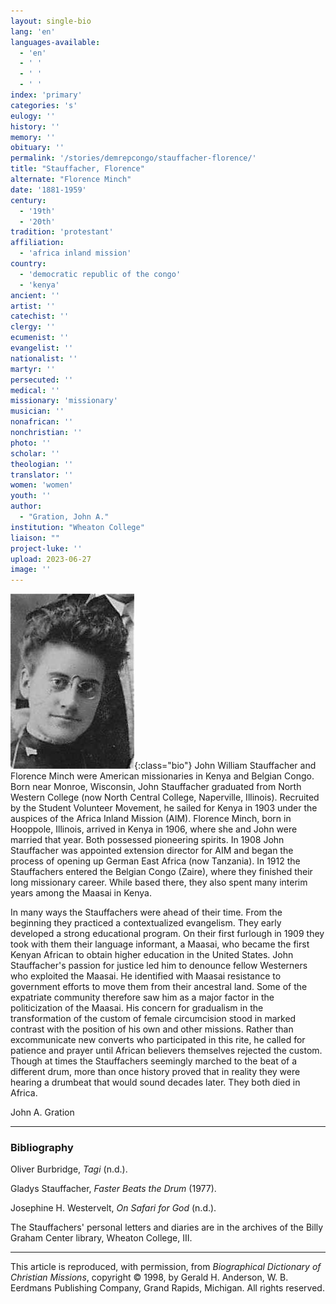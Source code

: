 ```yaml
---
layout: single-bio
lang: 'en'
languages-available:
  - 'en'
  - ' '
  - ' '
  - ' '
index: 'primary'
categories: 's'
eulogy: ''
history: ''
memory: ''
obituary: ''
permalink: '/stories/demrepcongo/stauffacher-florence/'
title: "Stauffacher, Florence"
alternate: "Florence Minch"
date: '1881-1959'
century:
  - '19th'
  - '20th'
tradition: 'protestant'
affiliation:
  - 'africa inland mission'
country:
  - 'democratic republic of the congo'
  - 'kenya'
ancient: ''
artist: ''
catechist: ''
clergy: ''
ecumenist: ''
evangelist: ''
nationalist: ''
martyr: ''
persecuted: ''
medical: ''
missionary: 'missionary'
musician: ''
nonafrican: ''
nonchristian: ''
photo: ''
scholar: ''
theologian: ''
translator: ''
women: 'women'
youth: ''
author:
  - "Gration, John A."
institution: "Wheaton College"
liaison: ""
project-luke: ''
upload: 2023-06-27
image: ''
---
```


![Florence Stauffacher](/images/bio-pics/demrepcongo/stauffacher-florence/stauffacher-florence.jpg){:class="bio"}
John William Stauffacher and Florence Minch were American missionaries in Kenya and Belgian Congo. Born near Monroe, Wisconsin, John Stauffacher graduated from North Western College (now North Central College, Naperville, Illinois). Recruited by the Student Volunteer Movement, he sailed for Kenya in 1903 under the auspices of the Africa Inland Mission (AIM). Florence Minch, born in Hooppole, Illinois, arrived in Kenya in 1906, where she and John were married that year. Both possessed pioneering spirits. In 1908 John Stauffacher was appointed extension director for AIM and began the process of opening up German East Africa (now Tanzania). In 1912 the Stauffachers entered the Belgian Congo (Zaire), where they finished their long missionary career. While based there, they also spent many interim years among the Maasai in Kenya.

In many ways the Stauffachers were ahead of their time. From the beginning they practiced a contextualized evangelism. They early developed a strong educational program. On their first furlough in 1909 they took with them their language informant, a Maasai, who became the first Kenyan African to obtain higher education in the United States. John Stauffacher's passion for justice led him to denounce fellow Westerners who exploited the Maasai. He identified with Maasai resistance to government efforts to move them from their ancestral land. Some of the expatriate community therefore saw him as a major factor in the politicization of the Maasai. His concern for gradualism in the transformation of the custom of female circumcision stood in marked contrast with the position of his own and other missions. Rather than excommunicate new converts who participated in this rite, he called for patience and prayer until African believers themselves rejected the custom. Though at times the Stauffachers seemingly marched to the beat of a different drum, more than once history proved that in reality they were hearing a drumbeat that would sound decades later. They both died in Africa.

John A. Gration

---
### Bibliography
Oliver Burbridge, *Tagi* (n.d.).

Gladys Stauffacher, *Faster Beats the Drum* (1977).

Josephine H. Westervelt, *On Safari for God* (n.d.).

The Stauffachers' personal letters and diaries are in the archives of the Billy Graham Center library, Wheaton College, III.

---

This article is reproduced, with permission, from *Biographical Dictionary of Christian Missions*, copyright © 1998, by Gerald H. Anderson, W. B. Eerdmans Publishing Company, Grand Rapids, Michigan. All rights reserved.
